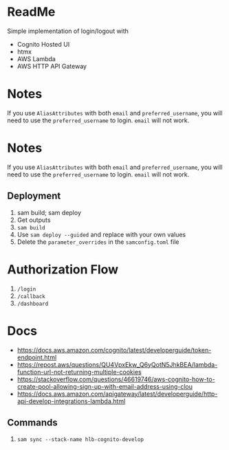 # ReadMe

Simple implementation of login/logout with
- Cognito Hosted UI
- htmx
- AWS Lambda
- AWS HTTP API Gateway

# Notes
If you use `AliasAttributes` with both `email` and `preferred_username`, you will need to use the `preferred_username` to login. `email` will not work.

# Notes
If you use `AliasAttributes` with both `email` and `preferred_username`, you will need to use the `preferred_username` to login. `email` will not work.

## Deployment
1. sam build; sam deploy
2. Get outputs
3. `sam build`
4. Use `sam deploy --guided` and replace with your own values
5. Delete the `parameter_overrides` in the `samconfig.toml` file

# Authorization Flow
1. `/login`
2. `/callback`
3. `/dashboard`

# Docs
- https://docs.aws.amazon.com/cognito/latest/developerguide/token-endpoint.html
- https://repost.aws/questions/QU4VpxEkw_Q6yQotN5JhkBEA/lambda-function-url-not-returning-multiple-cookies
- https://stackoverflow.com/questions/46619746/aws-cognito-how-to-create-pool-allowing-sign-up-with-email-address-using-clou
- https://docs.aws.amazon.com/apigateway/latest/developerguide/http-api-develop-integrations-lambda.html

## Commands
1. `sam sync --stack-name hlb-cognito-develop`
